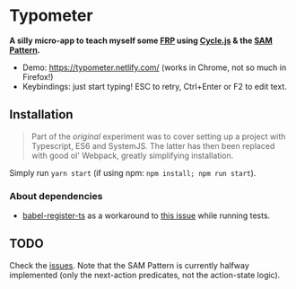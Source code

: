# Typometer

**A silly micro-app to teach myself some [FRP](https://gist.github.com/staltz/868e7e9bc2a7b8c1f754) using [Cycle.js](https://cycle.js.org/) & the [SAM Pattern](http://sam.js.org/).**

* Demo: https://typometer.netlify.com/ (works in Chrome, not so much in Firefox!)
* Keybindings: just start typing! ESC to retry, Ctrl+Enter or F2 to edit text.

## Installation

> Part of the _original_ experiment was to cover setting up a project with Typescript, ES6 and SystemJS. The latter has then been replaced with good ol' Webpack, greatly simplifying installation.

Simply run `yarn start` (if using npm: `npm install; npm run start`).

### About dependencies

* [babel-register-ts](https://github.com/deepsweet/babel-register-ts) as a workaround to [this issue](https://github.com/babel/babel/pull/6027) while running tests.

## TODO

Check the [issues](https://github.com/chikamichi/typometer/issues). Note that the SAM Pattern is currently halfway implemented (only the next-action predicates, not the action-state logic).